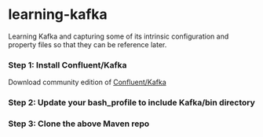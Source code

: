 # learning-kafka
Learning Kafka and capturing some of its intrinsic configuration and property files so that they can be reference later.

### Step 1: Install Confluent/Kafka
Download community edition of [Confluent/Kafka](https://www.confluent.io/download)
### Step 2: Update your bash_profile to include Kafka/bin directory
### Step 3: Clone the above Maven repo


